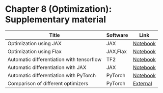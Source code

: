 # Chapter 8 (Optimization): Supplementary material
|Title|Software|Link|
-|-|-
|Optimization using JAX|JAX|[Notebook](https://colab.research.google.com/github/probml/probml-notebooks/tree/main/notebooks/opt_jax.ipynb)
|Optimization using Flax|JAX,Flax|[Notebook](https://colab.research.google.com/github/probml/probml-notebooks/tree/main/notebooks/opt_flax.ipynb)
|Automatic differentiation with tensorflow|TF2|[Notebook](https://colab.research.google.com/github/probml/probml-notebooks/tree/main/notebooks/autodiff_tf.ipynb)
|Automatic differentiation with JAX|JAX|[Notebook](https://colab.research.google.com/github/probml/probml-notebooks/tree/main/notebooks/ad_jax.ipynb)
|Automatic differentiation with PyTorch|PyTorch|[Notebook](https://colab.research.google.com/github/probml/probml-notebooks/tree/main/notebooks/autodiff_pytorch.ipynb)
|Comparison of different optimizers|PyTorch|[External](https://github.com/haven-ai/optimization-toolkit)
